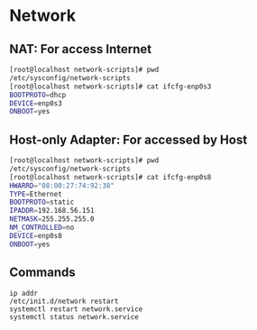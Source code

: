 # Network

## NAT: For access Internet
```bash
[root@localhost network-scripts]# pwd
/etc/sysconfig/network-scripts
[root@localhost network-scripts]# cat ifcfg-enp0s3
BOOTPROTO=dhcp
DEVICE=enp0s3
ONBOOT=yes
```

## Host-only Adapter: For accessed by Host
```bash
[root@localhost network-scripts]# pwd
/etc/sysconfig/network-scripts
[root@localhost network-scripts]# cat ifcfg-enp0s8
HWARRD="08:00:27:74:92:38"
TYPE=Ethernet
BOOTPROTO=static
IPADDR=192.168.56.151
NETMASK=255.255.255.0
NM_CONTROLLED=no
DEVICE=enp0s8
ONBOOT=yes
```

## Commands
```
ip addr
/etc/init.d/network restart
systemctl restart network.service
systemctl status network.service
```
